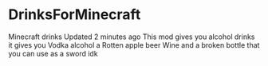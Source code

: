 # DrinksForMinecraft
Minecraft drinks  Updated 2 minutes ago This mod gives you alcohol drinks  it gives you  Vodka  alcohol  a Rotten apple  beer  Wine  and a broken bottle that you can use as a sword idk 
